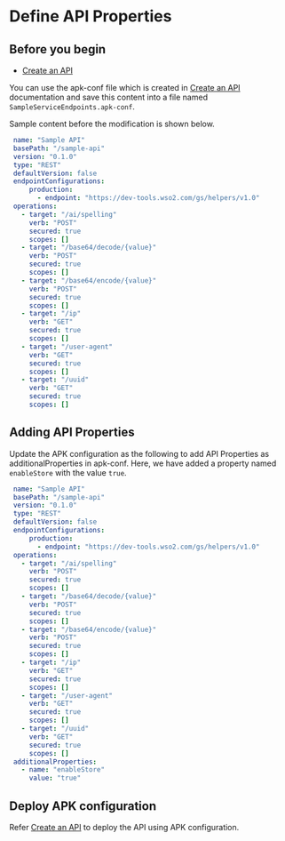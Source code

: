 # Define API Properties

## Before you begin

- <a href="../../../get-started/quick-start-guide" target="_blank">Create an API</a>

You can use the apk-conf file which is created in <a href="../../../get-started/quick-start-guide" target="_blank">Create an API</a> documentation and save this content into a file named `SampleServiceEndpoints.apk-conf`.

Sample content before the modification is shown below.

   ```yaml
    name: "Sample API"
    basePath: "/sample-api"
    version: "0.1.0"
    type: "REST"
    defaultVersion: false
    endpointConfigurations:
        production:
          - endpoint: "https://dev-tools.wso2.com/gs/helpers/v1.0"
    operations:
      - target: "/ai/spelling"
        verb: "POST"
        secured: true
        scopes: []
      - target: "/base64/decode/{value}"
        verb: "POST"
        secured: true
        scopes: []
      - target: "/base64/encode/{value}"
        verb: "POST"
        secured: true
        scopes: []
      - target: "/ip"
        verb: "GET"
        secured: true
        scopes: []
      - target: "/user-agent"
        verb: "GET"
        secured: true
        scopes: []
      - target: "/uuid"
        verb: "GET"
        secured: true
        scopes: []
   ```

## Adding API Properties

Update the APK configuration as the following to add API Properties as additionalProperties in apk-conf. 
Here, we have added a property named `enableStore` with the value `true`.

   ```yaml
    name: "Sample API"
    basePath: "/sample-api"
    version: "0.1.0"
    type: "REST"
    defaultVersion: false
    endpointConfigurations:
        production:
          - endpoint: "https://dev-tools.wso2.com/gs/helpers/v1.0"
    operations:
      - target: "/ai/spelling"
        verb: "POST"
        secured: true
        scopes: []
      - target: "/base64/decode/{value}"
        verb: "POST"
        secured: true
        scopes: []
      - target: "/base64/encode/{value}"
        verb: "POST"
        secured: true
        scopes: []
      - target: "/ip"
        verb: "GET"
        secured: true
        scopes: []
      - target: "/user-agent"
        verb: "GET"
        secured: true
        scopes: []
      - target: "/uuid"
        verb: "GET"
        secured: true
        scopes: []
    additionalProperties:
      - name: "enableStore"
        value: "true"
   ```

## Deploy APK configuration

Refer <a href="../../../get-started/quick-start-guide" target="_blank">Create an API</a> to deploy the API using APK configuration.